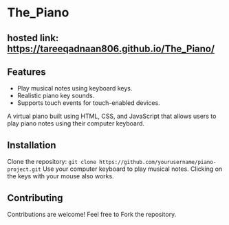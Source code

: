 # The_Piano

## hosted link: https://tareeqadnaan806.github.io/The_Piano/

## Features

- Play musical notes using keyboard keys.
- Realistic piano key sounds.
- Supports touch events for touch-enabled devices.

A virtual piano built using HTML, CSS, and JavaScript that allows users to play piano notes using their computer keyboard.

## Installation

Clone the repository: `git clone https://github.com/yourusername/piano-project.git`
Use your computer keyboard to play musical notes. Clicking on the keys with your mouse also works.

## Contributing

Contributions are welcome! Feel free to Fork the repository.
